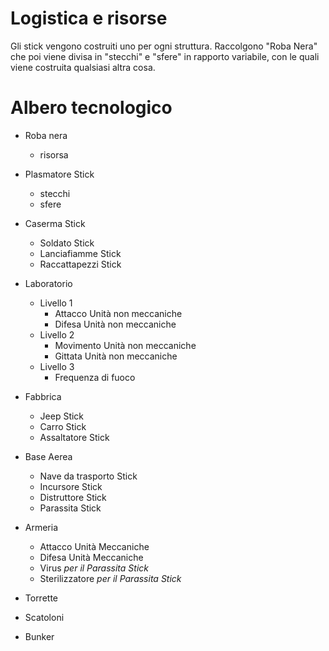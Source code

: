 # Logistica e risorse #

Gli stick vengono costruiti uno per ogni struttura. Raccolgono "Roba Nera" che poi viene divisa in "stecchi" e "sfere" in rapporto variabile, con le quali viene costruita qualsiasi altra cosa.

# Albero tecnologico #

  * Roba nera
    * risorsa

  * Plasmatore Stick
    * stecchi
    * sfere

  * Caserma Stick
    * Soldato Stick
    * Lanciafiamme Stick
    * Raccattapezzi Stick

  * Laboratorio
    * Livello 1
      * Attacco Unità non meccaniche
      * Difesa Unità non meccaniche
    * Livello 2
      * Movimento Unità non meccaniche
      * Gittata Unità non meccaniche
    * Livello 3
      * Frequenza di fuoco

  * Fabbrica
    * Jeep Stick
    * Carro Stick
    * Assaltatore Stick

  * Base Aerea
    * Nave da trasporto Stick
    * Incursore Stick
    * Distruttore Stick
    * Parassita Stick

  * Armeria
    * Attacco Unità Meccaniche
    * Difesa Unità Meccaniche
    * Virus _per il Parassita Stick_
    * Sterilizzatore _per il Parassita Stick_

  * Torrette

  * Scatoloni

  * Bunker